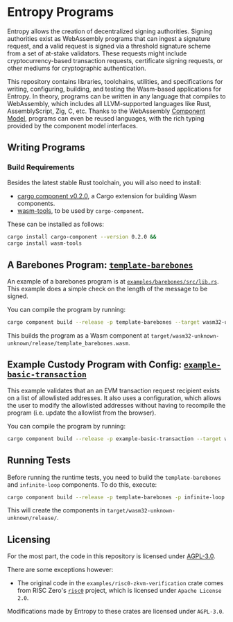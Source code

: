 # Entropy Programs

Entropy allows the creation of decentralized signing authorities. Signing authorities exist as WebAssembly programs that can ingest a signature request, and a valid request is signed via a threshold signature scheme from a set of at-stake validators. These requests might include cryptocurrency-based transaction requests, certificate signing requests, or other mediums for cryptographic authentication.

This repository contains libraries, toolchains, utilities, and specifications for writing, configuring, building, and testing the Wasm-based applications for Entropy. In theory, programs can be written in any language that compiles to WebAssembly, which includes all LLVM-supported languages like Rust, AssemblyScript, Zig, C, etc. Thanks to the WebAssembly [Component Model](https://component-model.bytecodealliance.org), programs can even be reused languages, with the rich typing provided by the component model interfaces.

## Writing Programs

### Build Requirements

Besides the latest stable Rust toolchain, you will also need to install:

- [cargo component v0.2.0](https://github.com/bytecodealliance/cargo-component#installation), a Cargo extension for building Wasm components.
- [wasm-tools](https://github.com/bytecodealliance/wasm-tools#installation), to be used by `cargo-component`.

These can be installed as follows:

```bash
cargo install cargo-component --version 0.2.0 &&
cargo install wasm-tools
```

## A Barebones Program: [`template-barebones`](./examples/barebones/src/lib.rs)

An example of a barebones program is at [`examples/barebones/src/lib.rs`](./examples/barebones/src/lib.rs). This example does a simple check on the length of the message to be signed.

You can compile the program by running:

```bash
cargo component build --release -p template-barebones --target wasm32-unknown-unknown
```

This builds the program as a Wasm component at `target/wasm32-unknown-unknown/release/template_barebones.wasm`.

## Example Custody Program with Config: [`example-basic-transaction`](./examples/basic-transaction/src/lib.rs)

This example validates that an an EVM transaction request recipient exists on a list of allowlisted addresses. It also uses a configuration, which allows the user to modify the allowlisted addresses without having to recompile the program (i.e. update the allowlist from the browser).

You can compile the program by running:

```bash
cargo component build --release -p example-basic-transaction --target wasm32-unknown-unknown
```

## Running Tests

Before running the runtime tests, you need to build the `template-barebones` and `infinite-loop` components. To do this, execute:

```bash
cargo component build --release -p template-barebones -p infinite-loop --target wasm32-unknown-unknown`
```

This will create the components in `target/wasm32-unknown-unknown/release/`.

## Licensing

For the most part, the code in this repository is licensed under [AGPL-3.0](./LICENSE).

There are some exceptions however:

- The original code in the `examples/risc0-zkvm-verification` crate comes from RISC Zero's [`risc0`](https://github.com/risc0/risc0) project, which is licensed under
  `Apache License 2.0`.

Modifications made by Entropy to these crates are licensed under `AGPL-3.0`.
